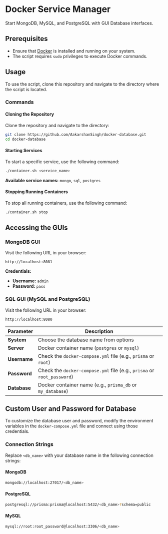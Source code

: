 # Docker Service Manager

Start MongoDB, MySQL, and PostgreSQL with GUI Database interfaces.

## Prerequisites

- Ensure that [Docker](https://www.docker.com/get-started) is installed and running on your system.
- The script requires `sudo` privileges to execute Docker commands.

## Usage

To use the script, clone this repository and navigate to the directory where the script is located.

### Commands

#### Cloning the Repository

Clone the repository and navigate to the directory:

```bash
git clone https://github.com/AakarshanSingh/docker-database.git
cd docker-database
```

#### Starting Services

To start a specific service, use the following command:

```bash
./container.sh <service_name>
```

**Available service names:** `mongo`, `sql`, `postgres`

#### Stopping Running Containers

To stop all running containers, use the following command:

```bash
./container.sh stop
```

## Accessing the GUIs

### MongoDB GUI

Visit the following URL in your browser:

```
http://localhost:8081
```

**Credentials:**

- **Username:** `admin`
- **Password:** `pass`

### SQL GUI (MySQL and PostgreSQL)

Visit the following URL in your browser:

```
http://localhost:8080
```

| Parameter    | Description                                                             |
| ------------ | ----------------------------------------------------------------------- |
| **System**   | Choose the database name from options                                   |
| **Server**   | Docker container name (`postgres` or `mysql`)                           |
| **Username** | Check the `docker-compose.yml` file (e.g., `prisma` or `root`)          |
| **Password** | Check the `docker-compose.yml` file (e.g., `prisma` or `root_password`) |
| **Database** | Docker container name (e.g., `prisma_db` or `my_database`)              |

## Custom User and Password for Database

To customize the database user and password, modify the environment variables in the `docker-compose.yml` file and connect using those credentials.

### Connection Strings

Replace `<db_name>` with your database name in the following connection strings:

#### MongoDB

```bash
mongodb://localhost:27017/<db_name>
```

#### PostgreSQL

```bash
postgresql://prisma:prisma@localhost:5432/<db_name>?schema=public
```

#### MySQL

```bash
mysql://root:root_password@localhost:3306/<db_name>
```
